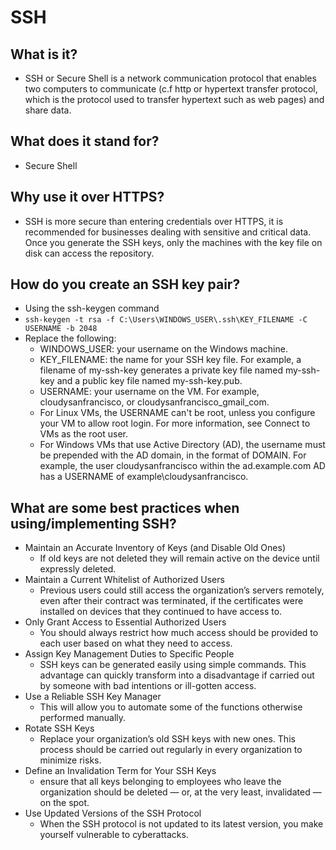 # SSH

## What is it?

- SSH or Secure Shell is a network communication protocol that enables two computers to communicate (c.f http or hypertext transfer protocol, which is the protocol used to transfer hypertext such as web pages) and share data.

## What does it stand for?

- Secure Shell

## Why use it over HTTPS?

- SSH is more secure than entering credentials over HTTPS, it is recommended for businesses dealing with sensitive and critical data. Once you generate the SSH keys, only the machines with the key file on disk can access the repository.

## How do you create an SSH key pair?

- Using the ssh-keygen command
- `ssh-keygen -t rsa -f C:\Users\WINDOWS_USER\.ssh\KEY_FILENAME -C USERNAME -b 2048`
- Replace the following:
  - WINDOWS_USER: your username on the Windows machine. 
  - KEY_FILENAME: the name for your SSH key file. For example, a filename of my-ssh-key generates a private key file named my-ssh-key and a public key file named my-ssh-key.pub. 
  - USERNAME: your username on the VM. For example, cloudysanfrancisco, or cloudysanfrancisco_gmail_com. 
  - For Linux VMs, the USERNAME can't be root, unless you configure your VM to allow root login. For more information, see Connect to VMs as the root user. 
  - For Windows VMs that use Active Directory (AD), the username must be prepended with the AD domain, in the format of DOMAIN\. For example, the user cloudysanfrancisco within the ad.example.com AD has a USERNAME of example\cloudysanfrancisco.

## What are some best practices when using/implementing SSH?

- Maintain an Accurate Inventory of Keys (and Disable Old Ones)
  - If old keys are not deleted they will remain active on the device until expressly deleted.
- Maintain a Current Whitelist of Authorized Users
  - Previous users could still access the organization’s servers remotely, even after their contract was terminated, if the certificates were installed on devices that they continued to have access to.
- Only Grant Access to Essential Authorized Users
  - You should always restrict how much access should be provided to each user based on what they need to access.
- Assign Key Management Duties to Specific People
  - SSH keys can be generated easily using simple commands. This advantage can quickly transform into a disadvantage if carried out by someone with bad intentions or ill-gotten access.
- Use a Reliable SSH Key Manager
  - This will allow you to automate some of the functions otherwise performed manually.
- Rotate SSH Keys
  - Replace your organization’s old SSH keys with new ones. This process should be carried out regularly in every organization to minimize risks.
- Define an Invalidation Term for Your SSH Keys
  - ensure that all keys belonging to employees who leave the organization should be deleted — or, at the very least, invalidated — on the spot.
- Use Updated Versions of the SSH Protocol
  - When the SSH protocol is not updated to its latest version, you make yourself vulnerable to cyberattacks.